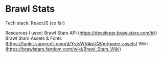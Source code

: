# Brawl Stats

Tech stack: ReactJS (so far)

Resources I used:
Brawl Stars API (https://developer.brawlstars.com/#/)
Brawl Stars Assets & Fonts (https://fankit.supercell.com/d/YvtsWV4pUQVm/game-assets)
Wiki (https://brawlstars.fandom.com/wiki/Brawl_Stars_Wiki)